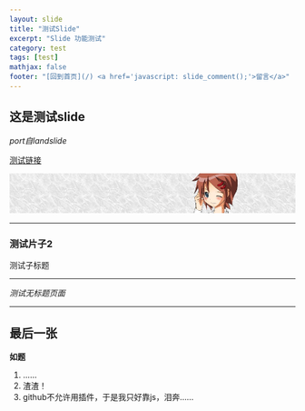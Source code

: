 ```yaml
---
layout: slide
title: "测试Slide"
excerpt: "Slide 功能测试"
category: test
tags: [test]
mathjax: false
footer: "[回到首页](/) <a href='javascript: slide_comment();'>留言</a>"
---
```


## 这是测试slide

*port自landslide*

[测试链接](http://appblog.skydark.info)

![测试图片](/images/logo.jpg)

-----

### 测试片子2

<span class="label label-warning">测试子标题</span>

-----

*测试无标题页面*

-----

## 最后一张

**如题**

1. ……
2. 渣渣！
3. github不允许用插件，于是我只好靠js，泪奔……

